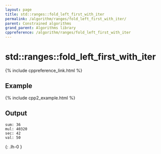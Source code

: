 ```yaml
---
layout: page
title: std::ranges::fold_left_first_with_iter
permalink: /algorithm/ranges/fold_left_first_with_iter/
parent: Constrained algorithms
grand_parent: Algorithms library
cppreference: /algorithm/ranges/fold_left_first_with_iter
---
```

# std::ranges::fold_left_first_with_iter

{% include cppreference_link.html %}

## Example

{% include cpp2_example.html %}

## Output

```
sum: 36
mul: 40320
sec: 42
val: 50
```
{: .lh-0 }